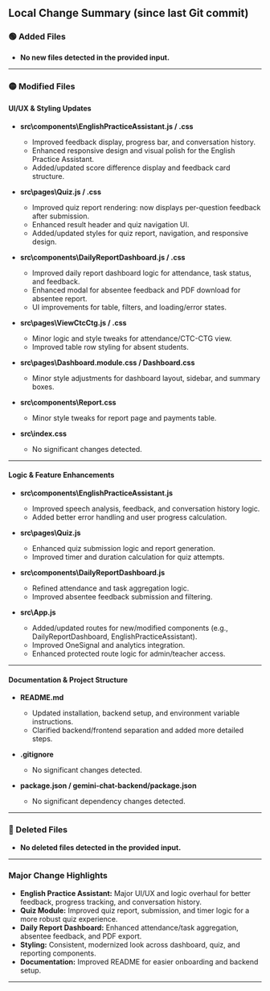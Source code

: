 ## Local Change Summary (since last Git commit)

### 🟢 Added Files
- **No new files detected in the provided input.**

---

### 🟡 Modified Files

#### **UI/UX & Styling Updates**
- **src\components\EnglishPracticeAssistant.js / .css**
  - Improved feedback display, progress bar, and conversation history.
  - Enhanced responsive design and visual polish for the English Practice Assistant.
  - Added/updated score difference display and feedback card structure.

- **src\pages\Quiz.js / .css**
  - Improved quiz report rendering: now displays per-question feedback after submission.
  - Enhanced result header and quiz navigation UI.
  - Added/updated styles for quiz report, navigation, and responsive design.

- **src\components\DailyReportDashboard.js / .css**
  - Improved daily report dashboard logic for attendance, task status, and feedback.
  - Enhanced modal for absentee feedback and PDF download for absentee report.
  - UI improvements for table, filters, and loading/error states.

- **src\pages\ViewCtcCtg.js / .css**
  - Minor logic and style tweaks for attendance/CTC-CTG view.
  - Improved table row styling for absent students.

- **src\pages\Dashboard.module.css / Dashboard.css**
  - Minor style adjustments for dashboard layout, sidebar, and summary boxes.

- **src\components\Report.css**
  - Minor style tweaks for report page and payments table.

- **src\index.css**
  - No significant changes detected.

---

#### **Logic & Feature Enhancements**
- **src\components\EnglishPracticeAssistant.js**
  - Improved speech analysis, feedback, and conversation history logic.
  - Added better error handling and user progress calculation.

- **src\pages\Quiz.js**
  - Enhanced quiz submission logic and report generation.
  - Improved timer and duration calculation for quiz attempts.

- **src\components\DailyReportDashboard.js**
  - Refined attendance and task aggregation logic.
  - Improved absentee feedback submission and filtering.

- **src\App.js**
  - Added/updated routes for new/modified components (e.g., DailyReportDashboard, EnglishPracticeAssistant).
  - Improved OneSignal and analytics integration.
  - Enhanced protected route logic for admin/teacher access.

---

#### **Documentation & Project Structure**
- **README.md**
  - Updated installation, backend setup, and environment variable instructions.
  - Clarified backend/frontend separation and added more detailed steps.

- **.gitignore**
  - No significant changes detected.

- **package.json / gemini-chat-backend/package.json**
  - No significant dependency changes detected.

---

### 🔴 Deleted Files
- **No deleted files detected in the provided input.**

---

### **Major Change Highlights**
- **English Practice Assistant:** Major UI/UX and logic overhaul for better feedback, progress tracking, and conversation history.
- **Quiz Module:** Improved quiz report, submission, and timer logic for a more robust quiz experience.
- **Daily Report Dashboard:** Enhanced attendance/task aggregation, absentee feedback, and PDF export.
- **Styling:** Consistent, modernized look across dashboard, quiz, and reporting components.
- **Documentation:** Improved README for easier onboarding and backend setup.

---
